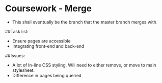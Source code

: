 # Coursework - Merge

- This shall eventually be the branch that the master branch merges with. 

##Task list:
- Ensure pages are accessible
- Integrating front-end and back-end 

##Issues:
- A lot of In-line CSS styling. Will need to either remove, or move to main stylesheet.
- Difference in pages being queried 